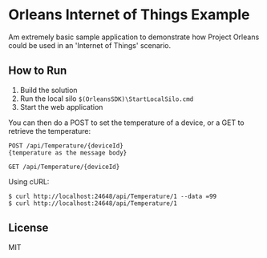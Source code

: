 # Orleans Internet of Things Example

Am extremely basic sample application to demonstrate how Project Orleans could be used in an 'Internet of Things' scenario.

## How to Run

1. Build the solution
1. Run the local silo `$(OrleansSDK)\StartLocalSilo.cmd`
1. Start the web application

You can then do a POST to set the temperature of a device, or a GET to retrieve the temperature:

```
POST /api/Temperature/{deviceId}
{temperature as the message body}

GET /api/Temperature/{deviceId}
```

Using cURL:
```
$ curl http://localhost:24648/api/Temperature/1 --data =99
$ curl http://localhost:24648/api/Temperature/1
```

## License

MIT
